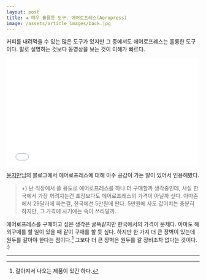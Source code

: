 ```yaml
---  
layout: post  
title: ✚ 매우 훌륭한 도구. 에어로프레스(Aeropress)
image: /assets/article_images/back.jpg  
---  
```


커피를 내려먹을 수 있는 많은 도구가 있지만 그 중에서도 에어로프레스는 훌륭한 도구이다. 말로 설명하는 것보다 동영상을 보는 것이 이해가 빠르다. 
<div>  
<iframe src="//player.vimeo.com/video/40980282" width="500" height="281" frameborder="0" webkitallowfullscreen mozallowfullscreen allowfullscreen></iframe><p></p>
</div>  

[윤지만](http://yoonjiman.net/author/yoonjimangmail-com/)님의 블로그에서 에어로프레스에 대해 아주 공감이 가는 말이 있어서 인용해봤다.  

> +) 난 직장에서 쓸 용도로 에어로프레스를 하나 더 구매할까 생각중인데, 사실 한국에서 가장 꺼려지는건 포장보다도 에어로프레스의 가격이 아닐까 싶다. 아마존에서 29달러에 파는걸, 한국에선 5만원에 판다. 5만원에 사도 값어치는 충분히 하지만, 그 가격에 사기에는 속이 쓰리달까.

에어로프레스를 구매하고 싶은 생각은 굴뚝같지만 한국에서의 가격이 문제다. 아마도 해외구매를 할 일이 있을 때 같이 구매를 할 듯 싶다. 하지만 한 가지 더 큰 장벽이 있는데 원두를 갈아야 한다는 점이다.[^1] 그보다 더 큰 장벽은 원두를 갈 장비조차 없다는 것이다. :)

---
[^1]: 갈아져서 나오는 제품이 있긴 하다.